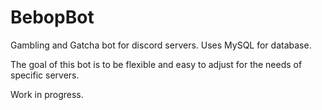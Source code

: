 # BebopBot

Gambling and Gatcha bot for discord servers. Uses MySQL for database. 

The goal of this bot is to be flexible and easy to adjust for the needs of specific servers.

Work in progress.
